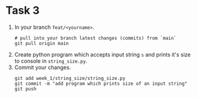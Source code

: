# Task 3
1. In your branch `feat/<yourname>`.
   ```shell
   # pull into your branch latest changes (commits) from `main`
   git pull origin main
   ```
2. Create python program which accepts input string `s` and prints it's size to console in `string_size.py`.
3. Commit your changes.
   ```shell
   git add week_1/string_size/string_size.py
   git commit -m "add program which prints size of an input string"
   git push
   ```
